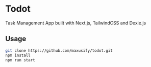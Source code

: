 # Todot

Task Management App built with Next.js, TailwindCSS and Dexie.js

## Usage

```bash
git clone https://github.com/maxusify/todot.git
npm install
npm run start
```
